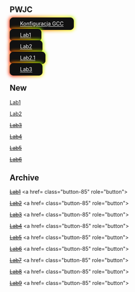 <!-- HTML !-->
<style>
/* CSS */
.button-85 {
  padding: 0.6em 2em;
  border: none;
  outline: none;
  color: rgb(255, 255, 255);
  background: #111;
  cursor: pointer;
  position: relative;
  z-index: 0;
  border-radius: 10px;
  user-select: none;
  -webkit-user-select: none;
  touch-action: manipulation;
}

.button-85:before {
  content: "";
  background: linear-gradient(
    45deg,
    #ff0000,
    #ff7300,
    #fffb00,
    #48ff00,
    #00ffd5,
    #002bff,
    #7a00ff,
    #ff00c8,
    #ff0000
  );
  position: absolute;
  top: -2px;
  left: -2px;
  background-size: 400%;
  z-index: -1;
  filter: blur(5px);
  -webkit-filter: blur(5px);
  width: calc(100% + 4px);
  height: calc(100% + 4px);
  animation: glowing-button-85 20s linear infinite;
  transition: opacity 0.3s ease-in-out;
  border-radius: 10px;
}

@keyframes glowing-button-85 {
  0% {
    background-position: 0 0;
  }
  50% {
    background-position: 400% 0;
  }
  100% {
    background-position: 0 0;
  }
}

.button-85:after {
  z-index: -1;
  content: "";
  position: absolute;
  width: 100%;
  height: 100%;
  background: #222;
  left: 0;
  top: 0;
  border-radius: 10px;
}
</style>

## PWJC



<!-- [Konfiguracja GCC](instructions/lab1.md) -->
<a href=instructions/lab1.md class="button-85" role="button">Konfiguracja GCC</a>

<!-- [Lab1](instructions2/Lab001/lab1.html) -->
<a href=instructions2/Lab001/lab1.htm class="button-85" role="button">Lab1</a>

<!-- *[Lab2](instructions2/Lab002/lab2_o.html)* -->
<a href=instructions2/Lab002/lab2_o.html class="button-85" role="button">Lab2</a>

<!-- *[Lab2.1](instructions2/Lab002/lab3_o.html)* -->
<a href=instructions2/Lab002/lab3_o.html class="button-85" role="button">Lab2.1</a>

<!-- [lab3](instructions/lab4.html) -->
<a href=instructions/lab4.html class="button-85" role="button">Lab3</a>

<!-- [Lab2](instructions2/Lab002/Lab2.html) -->


<!--[Lab1](instructions/lab1.html) - Konfiguracja środowiska\
[Lab2](instructions/lab2.html) - Zmienne, Operatory, Instrukcje warunkowe, I/O\
[Lab3](instructions/lab3.html) - Pętle i tablice.\
[Lab4](instructions/lab4.html) - Funkcje, wskaźniki, zakres zmiennych\
[Lab5](instructions/lab5.html) - Biblioteki standardowe i operacje na łańcuchach znaków.\
[Lab6](instructions/lab6.html) - Rzutowanie, spójniki logiczne  i struktury\
[Lab7](instructions/lab7.html) - Gra w kółko i krzyżyk.\
[Lab8](instructions/lab8.html) - Zapis i odczyt plików.\
[Lab9](instructions/lab9.html) - Unie i alokacja pamięci. -->
<!-- 
[Kolokwium 1](instructions/kolokwium.html)

[Kolokwium 2](instructions/kolokwium2.html)
 -->

## New
[Lab1](instructions2/Lab001/lab1.html)

[Lab2](instructions2/Lab002/Lab2.html)

~~[Lab3](instructions2/Lab003/lab3.html)~~

~~[Lab4](instructions2/Lab003/lab4.html)~~

~~[Lab5](instructions2/Lab003/lab5.html)~~

~~[Lab6](instructions2/Lab003/lab6.html)~~

## Archive

~~[Lab1](instructions/lab1.html)~~
<a href= class="button-85" role="button"></a>

~~[Lab2](instructions/lab2.html)~~
<a href= class="button-85" role="button"></a>

~~[Lab3](instructions/lab3.html)~~
<a href= class="button-85" role="button"></a>

~~[Lab4](instructions/lab4.html)~~
<a href= class="button-85" role="button"></a>

~~[Lab5](instructions/lab5.html)~~
<a href= class="button-85" role="button"></a>

~~[Lab6](instructions/lab6.html)~~
<a href= class="button-85" role="button"></a>

~~[Lab7](instructions/lab7.html)~~
<a href= class="button-85" role="button"></a>

~~[Lab8](instructions/lab8.html)~~
<a href= class="button-85" role="button"></a>

~~[Lab9](instructions/lab9.html)~~
<a href= class="button-85" role="button"></a>
